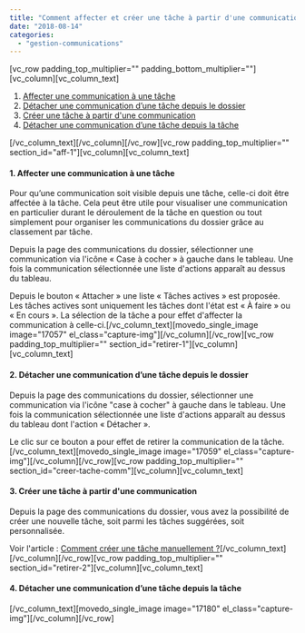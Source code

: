 ```yaml
---
title: "Comment affecter et créer une tâche à partir d'une communication ?"
date: "2018-08-14"
categories: 
  - "gestion-communications"
---
```


\[vc\_row padding\_top\_multiplier="" padding\_bottom\_multiplier=""\]\[vc\_column\]\[vc\_column\_text\]

1. [Affecter une communication à une tâche](#aff-1)
2. [Détacher une communication d’une tâche depuis le dossier](#retirer-1)
3. [Créer une tâche à partir d'une communication](#creer-tache-comm)
4. [Détacher une communication d’une tâche depuis la tâche](#retirer-2)

\[/vc\_column\_text\]\[/vc\_column\]\[/vc\_row\]\[vc\_row padding\_top\_multiplier="" section\_id="aff-1"\]\[vc\_column\]\[vc\_column\_text\]

#### 1\. Affecter une communication à une tâche

Pour qu’une communication soit visible depuis une tâche, celle-ci doit être affectée à la tâche. Cela peut être utile pour visualiser une communication en particulier durant le déroulement de la tâche en question ou tout simplement pour organiser les communications du dossier grâce au classement par tâche.

Depuis la page des communications du dossier, sélectionner une communication via l'icône « Case à cocher » à gauche dans le tableau. Une fois la communication sélectionnée une liste d'actions apparaît au dessus du tableau.

Depuis le bouton « Attacher » une liste « Tâches actives » est proposée. Les tâches actives sont uniquement les tâches dont l'état est « À faire » ou « En cours ». La sélection de la tâche a pour effet d'affecter la communication à celle-ci.\[/vc\_column\_text\]\[movedo\_single\_image image="17057" el\_class="capture-img"\]\[/vc\_column\]\[/vc\_row\]\[vc\_row padding\_top\_multiplier="" section\_id="retirer-1"\]\[vc\_column\]\[vc\_column\_text\]

#### 2\. Détacher une communication d’une tâche depuis le dossier

Depuis la page des communications du dossier, sélectionner une communication via l'icône "case à cocher" à gauche dans le tableau. Une fois la communication sélectionnée une liste d'actions apparaît au dessus du tableau dont l'action « Détacher ».

Le clic sur ce bouton a pour effet de retirer la communication de la tâche.\[/vc\_column\_text\]\[movedo\_single\_image image="17059" el\_class="capture-img"\]\[/vc\_column\]\[/vc\_row\]\[vc\_row padding\_top\_multiplier="" section\_id="creer-tache-comm"\]\[vc\_column\]\[vc\_column\_text\]

#### 3\. Créer une tâche à partir d'une communication

Depuis la page des communications du dossier, vous avez la possibilité de créer une nouvelle tâche, soit parmi les tâches suggérées, soit personnalisée. 

Voir l'article : [Comment créer une tâche manuellement ?](https://learn.iwecloud.com/gestion-tache/comment-creer-tache-manuellement/)\[/vc\_column\_text\]\[/vc\_column\]\[/vc\_row\]\[vc\_row padding\_top\_multiplier="" section\_id="retirer-2"\]\[vc\_column\]\[vc\_column\_text\]

#### 4\. Détacher une communication d’une tâche depuis la tâche

\[/vc\_column\_text\]\[movedo\_single\_image image="17180" el\_class="capture-img"\]\[/vc\_column\]\[/vc\_row\]
